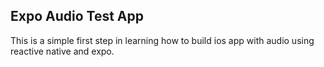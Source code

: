 ## Expo Audio Test App
This is a simple first step in learning how to build ios app with audio using reactive native  and expo.
